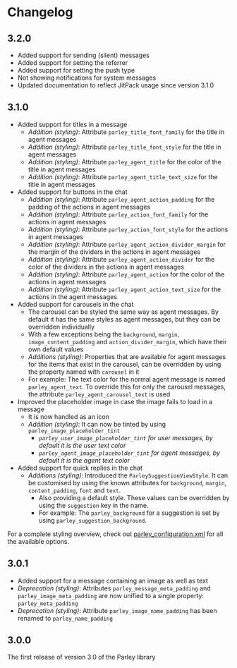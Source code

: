 # Changelog

## 3.2.0

- Added support for sending (silent) messages
- Added support for setting the referrer
- Added support for setting the push type
- Not showing notifications for system messages
- Updated documentation to reflect JitPack usage since version 3.1.0

## 3.1.0

- Added support for titles in a message
  - *Addition (styling)*: Attribute `parley_title_font_family` for the title in agent messages
  - *Addition (styling)*: Attribute `parley_title_font_style` for the title in agent messages
  - *Addition (styling)*: Attribute `parley_agent_title` for the color of the title in agent messages
  - *Addition (styling)*: Attribute `parley_agent_title_text_size` for the title in agent messages
- Added support for buttons in the chat
  - *Addition (styling)*: Attribute `parley_agent_action_padding` for the padding of the actions in agent messages
  - *Addition (styling)*: Attribute `parley_action_font_family` for the actions in agent messages
  - *Addition (styling)*: Attribute `parley_action_font_style` for the actions in agent messages
  - *Addition (styling)*: Attribute `parley_agent_action_divider_margin` for the margin of the dividers in the actions in agent messages
  - *Addition (styling)*: Attribute `parley_agent_action_divider` for the color of the dividers in the actions in agent messages
  - *Addition (styling)*: Attribute `parley_agent_action` for the color of the actions in agent messages
  - *Addition (styling)*: Attribute `parley_agent_action_text_size` for the actions in the agent messages
- Added support for carousels in the chat
  - The carousel can be styled the same way as agent messages. By default it has the same styles as agent messages, but they can be overridden individually
  - With a few exceptions being the `background`, `margin`, `image_content_padding` and `action_divider_margin`, which have their own default values
  - *Additions (styling)*: Properties that are available for agent messages for the items that exist in the carousel, can be overridden by using the property named with `carousel` in it
  - For example: The text color for the normal agent message is named `parley_agent_text`. To override this for only the carousel messages, the attribute `parley_agent_carousel_text` is used
- Improved the placeholder image in case the image fails to load in a message
  - It is now handled as an icon
  - *Addition (styling)*: It can now be tinted by using `parley_image_placeholder_tint`
    - _`parley_user_image_placeholder_tint` for user messages, by default it is the user text color_
    - _`parley_agent_image_placeholder_tint` for agent messages, by default it is the agent text color_
- Added support for quick replies in the chat
  - *Additions (styling)*: Introduced the `ParleySuggestionViewStyle`. It can be customised by using the known attributes for `background`, `margin`, `content_padding`, `font` and `text`.
    - Also providing a default style. These values can be overridden by using the `suggestion` key in the name.
    - For example: The `parley_background` for a suggestion is set by using `parley_suggestion_background`.

For a complete styling overview, check out [parley_configuration.xml](parley/src/main/res/values/parley_configuration.xml) for all the available options.

## 3.0.1

- Added support for a message containing an image as well as text
- *Deprecation (styling)*: Attributes `parley_message_meta_padding` and `parley_image_meta_padding` are now unified to a single property: `parley_meta_padding`
- *Deprecation (styling)*: Attribute `parley_image_name_padding` has been renamed to `parley_name_padding`

## 3.0.0

The first release of version 3.0 of the Parley library